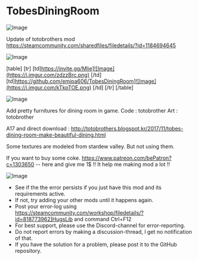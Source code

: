 # TobesDiningRoom

![Image](https://i.imgur.com/WAEzk68.png)

Update of totobrothers mod
https://steamcommunity.com/sharedfiles/filedetails/?id=1184694645

![Image](https://i.imgur.com/7Gzt3Rg.png)


[table]
	[tr]
		[td]https://invite.gg/Mlie]![Image](https://i.imgur.com/zdzzBrc.png)
[/td]
		[td]https://github.com/emipa606/TobesDiningRoom]![Image](https://i.imgur.com/kTkpTOE.png)
[/td]
	[/tr]
[/table]
	
![Image](https://i.imgur.com/NOW7jU1.png)


Add pretty furnitures for dining room in game.
	Code : totobrother
	Art : totobrother

A17 and direct download : http://totobrothers.blogspot.kr/2017/11/tobes-dining-room-make-beautiful-dining.html
 

Some textures are modeled from stardew valley.
But not using them.


If you want to buy some coke.
https://www.patreon.com/bePatron?c=1303650  -- here and give me 1$ !! It help me making mod a lot !!


![Image](https://i.imgur.com/Rs6T6cr.png)



-  See if the the error persists if you just have this mod and its requirements active.
-  If not, try adding your other mods until it happens again.
-  Post your error-log using https://steamcommunity.com/workshop/filedetails/?id=818773962]HugsLib and command Ctrl+F12
-  For best support, please use the Discord-channel for error-reporting.
-  Do not report errors by making a discussion-thread, I get no notification of that.
-  If you have the solution for a problem, please post it to the GitHub repository.





